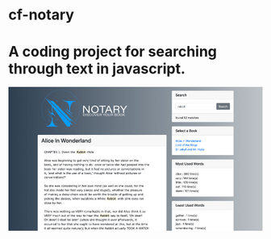 # cf-notary
<h1>A coding project for searching through text in javascript.</h1>

<img src="notary-page.jpg"/>
